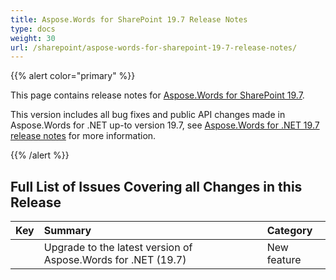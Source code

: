 ```yaml
---
title: Aspose.Words for SharePoint 19.7 Release Notes
type: docs
weight: 30
url: /sharepoint/aspose-words-for-sharepoint-19-7-release-notes/
---
```


{{% alert color="primary" %}} 

This page contains release notes for [Aspose.Words for SharePoint 19.7](https://downloads.aspose.com/words/sharepoint/new-releases/aspose.words-for-sharepoint-19.7/).

This version includes all bug fixes and public API changes made in Aspose.Words for .NET up-to version 19.7, see [Aspose.Words for .NET 19.7 release notes](https://docs.aspose.com/display/wordsnet/Aspose.Words+for+.NET+19.7+Release+Notes) for more information.

{{% /alert %}} 

## **Full List of Issues Covering all Changes in this Release**

|**Key**|**Summary**|**Category**|
| :- | :- | :- |
| |Upgrade to the latest version of Aspose.Words for .NET (19.7)|New feature|

